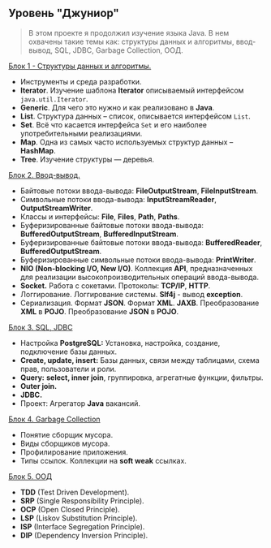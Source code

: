 <h2>Уровень "Джуниор"</h2>
<blockquote>В этом проекте я продолжил изучение языка Java. В нем охвачены такие темы как: cтруктуры данных и алгоритмы, ввод-вывод, SQL, JDBC, Garbage Collection, ООД.</blockquote>

<a href="/ViktorJava/job4j_design/blob/master/doc/DataStructures.md">Блок 1 - Структуры данных и алгоритмы.</a>

<ul dir="auto">
<li>Инструменты и среда разработки.</li>
<li><strong>Iterator</strong>. Изучение шаблона <strong>Iterator</strong> описываемый интерфейсом <code>java.util.Iterator</code>.</li>
<li><strong>Generic</strong>. Для чего это нужно и как реализовано в <strong>Java</strong>.</li>
<li><strong>List</strong>. Структура данных – список, описывается интерфейсом <code>List</code>.</li>
<li><strong>Set</strong>. Всё что касается интерфейса <code>Set</code> и его наиболее употребительными реализациями.</li>
<li><strong>Map</strong>. Одна из самых часто используемых структур данных – <strong>HashMap</strong>.</li>
<li><strong>Tree</strong>. Изучение структуры — деревья.</li>
</ul>
<p dir="auto"><a href="/ViktorJava/job4j_design/blob/master/doc/IO.md">Блок 2. Ввод-вывод.</a></p>
<ul dir="auto">
<li>Байтовые потоки ввода-вывода: <strong>FileOutputStream</strong>, <strong>FileInputStream</strong>.</li>
<li>Символьные потоки ввода-вывода: <strong>InputStreamReader</strong>, <strong>OutputStreamWriter</strong>.</li>
<li>Классы и интерфейсы: <strong>File</strong>, <strong>Files</strong>, <strong>Path</strong>, <strong>Paths</strong>.</li>
<li>Буферизированные байтовые потоки ввода-вывода: <strong>BufferedOutputStream</strong>, <strong>BufferedInputStream</strong>.</li>
<li>Буферизированные байтовые потоки ввода-вывода: <strong>BufferedReader</strong>, <strong>BufferedOutputStream</strong>.</li>
<li>Буферизированные символьные потоки ввода-вывода: <strong>PrintWriter</strong>.</li>
<li><strong>NIO (Non-blocking I/O, New I/O)</strong>. Коллекция <strong>API</strong>, предназначенных для реализации высокопроизводительных операций ввода-вывода.</li>
<li><strong>Socket.</strong> Работа с сокетами. Протоколы: <strong>TCP/IP</strong>, <strong>HTTP</strong>.</li>
<li>Логгирование. Логгирование системы. <strong>Slf4j</strong> - вывод <strong>exception</strong>.</li>
<li>Сериализация. Формат <strong>JSON</strong>. Формат <strong>XML</strong>. <strong>JAXB</strong>. Преобразование <strong>XML</strong> в <strong>POJO</strong>. Преобразование <strong>JSON</strong> в <strong>POJO</strong>.</li>
</ul>
<p dir="auto"><a href="/ViktorJava/job4j_design/blob/master/doc/sql.md">Блок 3. SQL, JDBC</a></p>
<ul dir="auto">
<li>Настройка <strong>PostgreSQL:</strong> Установка, настройка, создание, подключение базы данных.</li>
<li><strong>Create, update, insert:</strong> Базы данных, связи между таблицами, схема прав, пользователи и роли.</li>
<li><strong>Query:</strong> <strong>select, inner join</strong>, группировка, агрегатные функции, фильтры.</li>
<li><strong>Outer join.</strong></li>
<li><strong>JDBC.</strong></li>
<li>Проект: Агрегатор <strong>Java</strong> вакансий.</li>
</ul>
<p dir="auto"><a href="/ViktorJava/job4j_design/blob/master/doc/gc.md">Блок 4. Garbage Collection</a></p>
<ul dir="auto">
<li>Понятие сборщик мусора.</li>
<li>Виды сборщиков мусорa.</li>
<li>Профилирование приложения.</li>
<li>Типы ссылок. Коллекции на <strong>soft weak</strong> ссылках.</li>
</ul>
<p dir="auto"><a href="/ViktorJava/job4j_design/blob/master/doc/ood.md">Блок 5. ООД</a></p>
<ul dir="auto">
<li><strong>TDD</strong> (Test Driven Development).</li>
<li><strong>SRP</strong> (Single Responsibility Principle).</li>
<li><strong>OCP</strong> (Open Closed Principle).</li>
<li><strong>LSP</strong> (Liskov Substitution Principle).</li>
<li><strong>ISP</strong> (Interface Segregation Principle).</li>
<li><strong>DIP</strong> (Dependency Inversion Principle).</li>
</ul>